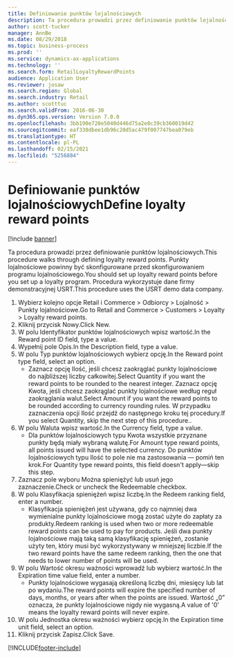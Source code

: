 ```yaml
---
title: Definiowanie punktów lojalnościowych
description: Ta procedura prowadzi przez definiowanie punktów lojalnościowych.
author: scott-tucker
manager: AnnBe
ms.date: 08/29/2018
ms.topic: business-process
ms.prod: ''
ms.service: dynamics-ax-applications
ms.technology: ''
ms.search.form: RetailLoyaltyRewardPoints
audience: Application User
ms.reviewer: josaw
ms.search.region: Global
ms.search.industry: Retail
ms.author: scotttuc
ms.search.validFrom: 2016-06-30
ms.dyn365.ops.version: Version 7.0.0
ms.openlocfilehash: 3bb190e720e5040d446d75a2e8c39cb360019d42
ms.sourcegitcommit: eaf330dbee1db96c20d5ac479f007747bea079eb
ms.translationtype: HT
ms.contentlocale: pl-PL
ms.lasthandoff: 02/15/2021
ms.locfileid: "5256884"
---
```

# <a name="define-loyalty-reward-points"></a><span data-ttu-id="66ecc-103">Definiowanie punktów lojalnościowych</span><span class="sxs-lookup"><span data-stu-id="66ecc-103">Define loyalty reward points</span></span>

[!include [banner](../includes/banner.md)]

<span data-ttu-id="66ecc-104">Ta procedura prowadzi przez definiowanie punktów lojalnościowych.</span><span class="sxs-lookup"><span data-stu-id="66ecc-104">This procedure walks through defining loyalty reward points.</span></span> <span data-ttu-id="66ecc-105">Punkty lojalnościowe powinny być skonfigurowane przed skonfigurowaniem programu lojalnościowego.</span><span class="sxs-lookup"><span data-stu-id="66ecc-105">You should set up loyalty reward points before you set up a loyalty program.</span></span> <span data-ttu-id="66ecc-106">Procedura wykorzystuje dane firmy demonstracyjnej USRT.</span><span class="sxs-lookup"><span data-stu-id="66ecc-106">This procedure uses the USRT demo data company.</span></span>

1. <span data-ttu-id="66ecc-107">Wybierz kolejno opcje Retail i Commerce > Odbiorcy > Lojalność > Punkty lojalnościowe.</span><span class="sxs-lookup"><span data-stu-id="66ecc-107">Go to Retail and Commerce > Customers > Loyalty > Loyalty reward points.</span></span>
2. <span data-ttu-id="66ecc-108">Kliknij przycisk Nowy.</span><span class="sxs-lookup"><span data-stu-id="66ecc-108">Click New.</span></span>
3. <span data-ttu-id="66ecc-109">W polu Identyfikator punktów lojalnościowych wpisz wartość.</span><span class="sxs-lookup"><span data-stu-id="66ecc-109">In the Reward point ID field, type a value.</span></span>
4. <span data-ttu-id="66ecc-110">Wypełnij pole Opis.</span><span class="sxs-lookup"><span data-stu-id="66ecc-110">In the Description field, type a value.</span></span>
5. <span data-ttu-id="66ecc-111">W polu Typ punktów lojalnościowych wybierz opcję.</span><span class="sxs-lookup"><span data-stu-id="66ecc-111">In the Reward point type field, select an option.</span></span>
    * <span data-ttu-id="66ecc-112">Zaznacz opcję Ilość, jeśli chcesz zaokrąglać punkty lojalnościowe do najbliższej liczby całkowitej.</span><span class="sxs-lookup"><span data-stu-id="66ecc-112">Select Quantity if you want the reward points to be rounded to the nearest integer.</span></span> <span data-ttu-id="66ecc-113">Zaznacz opcję Kwota, jeśli chcesz zaokrąglać punkty lojalnościowe według reguł zaokrąglania walut.</span><span class="sxs-lookup"><span data-stu-id="66ecc-113">Select Amount if you want the reward points to be rounded according to currency rounding rules.</span></span> <span data-ttu-id="66ecc-114">W przypadku zaznaczenia opcji Ilość przejdź do następnego kroku tej procedury.</span><span class="sxs-lookup"><span data-stu-id="66ecc-114">If you select Quantity, skip the next step of this procedure..</span></span>  
6. <span data-ttu-id="66ecc-115">W polu Waluta wpisz wartość.</span><span class="sxs-lookup"><span data-stu-id="66ecc-115">In the Currency field, type a value.</span></span>
    * <span data-ttu-id="66ecc-116">Dla punktów lojalnościowych typu Kwota wszystkie przyznane punkty będą miały wybraną walutę.</span><span class="sxs-lookup"><span data-stu-id="66ecc-116">For Amount type reward points, all points issued will have the selected currency.</span></span> <span data-ttu-id="66ecc-117">Do punktów lojalnościowych typu Ilość to pole nie ma zastosowania — pomiń ten krok.</span><span class="sxs-lookup"><span data-stu-id="66ecc-117">For Quantity type reward points, this field doesn't apply—skip this step.</span></span>  
7. <span data-ttu-id="66ecc-118">Zaznacz pole wyboru Można spieniężyć lub usuń jego zaznaczenie.</span><span class="sxs-lookup"><span data-stu-id="66ecc-118">Check or uncheck the Redeemable checkbox.</span></span>
8. <span data-ttu-id="66ecc-119">W polu Klasyfikacja spieniężeń wpisz liczbę.</span><span class="sxs-lookup"><span data-stu-id="66ecc-119">In the Redeem ranking field, enter a number.</span></span>
    * <span data-ttu-id="66ecc-120">Klasyfikacja spieniężeń jest używana, gdy co najmniej dwa wymienialne punkty lojalnościowe mogą zostać użyte do zapłaty za produkty.</span><span class="sxs-lookup"><span data-stu-id="66ecc-120">Redeem ranking is used when two or more redeemable reward points can be used to pay for products.</span></span> <span data-ttu-id="66ecc-121">Jeśli dwa punkty lojalnościowe mają taką samą klasyfikację spieniężeń, zostanie użyty ten, który musi być wykorzystywany w mniejszej liczbie.</span><span class="sxs-lookup"><span data-stu-id="66ecc-121">If the two reward points have the same redeem ranking, then the one that needs to lower number of points will be used.</span></span>  
9. <span data-ttu-id="66ecc-122">W polu Wartość okresu ważności wprowadź lub wybierz wartość.</span><span class="sxs-lookup"><span data-stu-id="66ecc-122">In the Expiration time value field, enter a number.</span></span>
    * <span data-ttu-id="66ecc-123">Punkty lojalnościowe wygasają określoną liczbę dni, miesięcy lub lat po wydaniu.</span><span class="sxs-lookup"><span data-stu-id="66ecc-123">The reward points will expire the specified number of days, months, or years after when the points are issued.</span></span> <span data-ttu-id="66ecc-124">Wartość „0” oznacza, że punkty lojalnościowe nigdy nie wygasną.</span><span class="sxs-lookup"><span data-stu-id="66ecc-124">A value of '0' means the loyalty reward points will never expire.</span></span>  
10. <span data-ttu-id="66ecc-125">W polu Jednostka okresu ważności wybierz opcję.</span><span class="sxs-lookup"><span data-stu-id="66ecc-125">In the Expiration time unit field, select an option.</span></span>
11. <span data-ttu-id="66ecc-126">Kliknij przycisk Zapisz.</span><span class="sxs-lookup"><span data-stu-id="66ecc-126">Click Save.</span></span>



[!INCLUDE[footer-include](../../includes/footer-banner.md)]